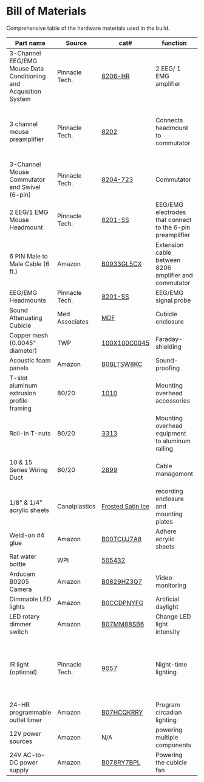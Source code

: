 # Bill of Materials

Comprehensive table of the hardware materials used in the build.

| Part name | Source | cat# | function | notes |
| -------- | -------- | -------- | -------- | -------- |
| 3-Channel EEG/EMG Mouse Data Conditioning and Acquisition System | Pinnacle Tech. | [8206-HR](https://store.pinnaclet.com/collections/3-channel-tethered-mouse-systems/products/8200-k1-3-channel-eeg-emg-mouse-system) | 2 EEG/ 1 EMG amplifier | |
| 3 channel mouse preamplifier | Pinnacle Tech. | [8202](https://store.pinnaclet.com/products/8202-3-channel-mouse-preamplifier) | Connects headmount to commutator | Custom length of 11.25 inches from connector to connector |
| 3-Channel Mouse Commutator and Swivel (6-pin) | Pinnacle Tech. | [8204-723](https://store.pinnaclet.com/products/8204-723-3-channel-mouse-commutator-and-swivel-6-pin) | Commutator ||
| 2 EEG/1 EMG Mouse Headmount | Pinnacle Tech. | [8201-SS](https://store.pinnaclet.com/products/8201-2-eeg-1-emg-mouse-headmount?variant=12390701727847) | EEG/EMG electrodes that connect to the 6-pin preamplifier | |
| 6 PIN Male to Male Cable (6 ft.) | Amazon | [B0933GL5CX](https://www.amazon.com/Shielded-Cable-Black-Mouse-Keyboard/dp/B0933GL5CX/) | Extension cable between 8206 amplifier and commutator |
| EEG/EMG Headmounts | Pinnacle Tech. | [8201-SS](https://store.pinnaclet.com/products/8201-2-eeg-1-emg-mouse-headmount?variant=12390701727847) | EEG/EMG signal probe | |
| Sound Attenuating Cubicle | Med Associates | [MDF](https://med-associates.com/product/sound-attenuating-cubicles-mdf/) | Cubicle enclosure | |
| Copper mesh (0.0045" diameter) | TWP | [100X100C0045](https://www.twpinc.com/100-mesh-copper-0045-wire-dia) | Faraday-shielding | Fixed using staples |
| Acoustic foam panels | Amazon | [B0BLTSW8KC](https://www.amazon.com/Self-Adhesive-Quick-Recovery-Elasticity-Eco-Friendly-WVOVW/dp/B0BLTSW8KC) | Sound-proofing | Fixed using staples |
| T-slot aluminum extrusion profile framing | 80/20 | [1010](https://8020.net/1010.html) | Mounting overhead accessories | Installed with 1/4" screws |
| Roll-in T-nuts | 80/20 | [3313](https://8020.net/3313.html) | Mounting overhead equipment to aluminum railing | |
| 10 & 15 Series Wiring Duct | 80/20 | [2899](https://8020.net/2899.html) | Cable management | Can alternatively use cable raceway |
| 1/8" & 1/4" acrylic sheets | Canalplastics | [Frosted Satin Ice](https://www.canalplastic.com/products/0d010-df-frosted-satin-ice-acrylic-sheet) | recording enclosure and mounting plates | |
| Weld-on #4 glue | Amazon | [B00TCUJ7A8](https://www.amazon.com/Weldon-Applicator-Bottle-Pint-10308/dp/B00TCUJ7A8) | Adhere acrylic sheets | Applied with needle |
| Rat water bottle | WPI | [505432](https://www.wpiinc.com/var-505432-rat-mouse-water-bottle.html) | | |
| Arducam B0205 Camera | Amazon | [B0829HZ3Q7](https://www.amazon.com/Arducam-Computer-Automatic-Switching-All-Day/dp/B0829HZ3Q7/) | Video monitoring | |
| Dimmable LED lights | Amazon | [B0CCDPNYFG](https://www.amazon.com/JUSJUBR-Lighting-Dimmable-Function-Bookshelf/dp/B0CCDPNYFG) | Artificial daylight | |
| LED rotary dimmer switch | Amazon | [B07MM88SB6](https://www.amazon.com/TronicsPros-12V-24V-Dimmer-Switch-Controller/dp/B07MM88SB6) | Change LED light intensity | |
| IR light (optional) | Pinnacle Tech. | [9057](https://store.pinnaclet.com/products/9057-illuminator) | Night-time lighting | The Arducam B0205 camera already has automatic IR light bulbs |
| 24-HR programmable outlet timer | Amazon | [B07HCQKRRY](https://www.amazon.com/Fosmon-Programmable-Seasonal-Portable-Aquarium/dp/B07HCQKRRY) | Program circadian lighting | |
| 12V power sources | Amazon | N/A | powering multiple components | |
| 24V AC-to-DC power supply | Amazon | [B078RY7BPL](https://www.amazon.com/ALITOVE-Converter-Transformer-5-5x2-1mm-Computer/dp/B078RY7BPL) | Powering the cubicle fan | |